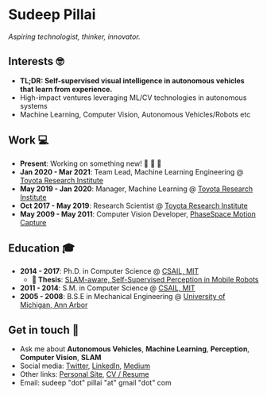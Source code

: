 # Sudeep Pillai

*Aspiring technologist, thinker, innovator.*

## Interests  🤓
- **TL;DR: Self-supervised visual intelligence in autonomous vehicles that learn from experience.**
- High-impact ventures leveraging ML/CV technologies in autonomous systems
- Machine Learning, Computer Vision, Autonomous Vehicles/Robots etc

## Work  💻
- **Present**: Working on something new! 🚀 🚀 🚀 
- **Jan 2020 - Mar 2021**: Team Lead, Machine Learning Engineering @ [Toyota Research Institute](https://www.tri.global/)
- **May 2019 - Jan 2020**: Manager, Machine Learning @ [Toyota Research Institute](https://www.tri.global/)
- **Oct 2017 - May 2019**: Research Scientist @ [Toyota Research Institute](https://www.tri.global/)
- **May 2009 - May 2011**: Computer Vision Developer, [PhaseSpace Motion Capture](https://www.phasespace.com/)

## Education  🎓  
- **2014 - 2017**: Ph.D. in Computer Science @ [CSAIL, MIT](https://www.csail.mit.edu/)
  - **📕 Thesis**: [SLAM-aware, Self-Supervised Perception in Mobile Robots](http://people.csail.mit.edu/spillai/projects/phd-thesis/spillai_phd_thesis.pdf)
- **2011 - 2014**: S.M. in Computer Science @ [CSAIL, MIT](https://www.csail.mit.edu/)
- **2005 - 2008**: B.S.E in Mechanical Engineering @ [University of Michigan, Ann Arbor](https://umich.edu/)

## Get in touch  💬 
- Ask me about **Autonomous Vehicles**, **Machine Learning**, **Perception**, **Computer Vision**, **SLAM**
- Social media: [Twitter](https://twitter.com/sudeeppillai), [LinkedIn](https://www.linkedin.com/in/sudeeppillai/), [Medium](https://medium.com/@sudeep.pillai)
- Other links: [Personal Site](http://people.csail.mit.edu/spillai/), [CV / Resume](http://people.csail.mit.edu/spillai/data/sudeep-pillai-cv.pdf)
- Email: sudeep "dot" pillai "at" gmail "dot" com
